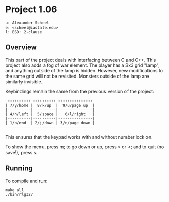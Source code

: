 # Project 1.06

    u: Alexander Scheel
    e: <scheel@iastate.edu>
    l: BSD: 2-clause

## Overview
This part of the project deals with interfacing between C and C++. This
project also adds a fog of war element. The player has a 3x3 grid "lamp",
and anything outside of the lamp is hidden. However, new modifications
to the same grid will not be revisited. Monsters outside of the lamp are
similarly invisible.

Keybindings remain the same from the previous version of the project:

     ---------- ---------- ---------------
    | 7/y/home |  8/k/up  |  9/u/page up  |
    |----------|----------|---------------|
    | 4/h/left |  5/space |   6/l/right   |
    |----------|----------|---------------|
    | 1/b/end  | 2/j/down | 3/n/page down |
     ---------- ---------- ---------------

This ensures that the keypad works with and without number lock on.

To show the menu, press m; to go down or up, press > or <; and
to quit (no save!), press s.

## Running
To compile and run:  

    make all
    ./bin/rlg327
